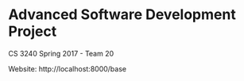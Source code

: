 # Advanced Software Development Project
CS 3240 Spring 2017 - Team 20 


Website: http://localhost:8000/base
